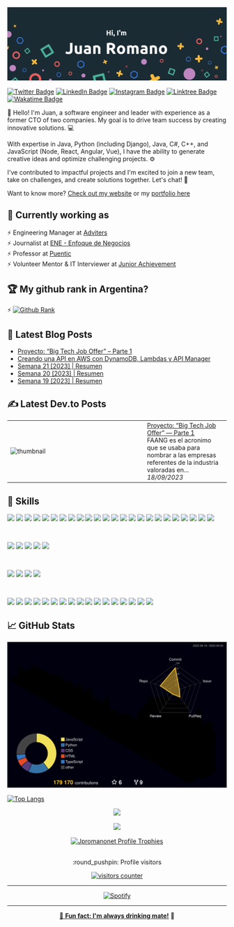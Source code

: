 <img src="./assets/images/cover.png"/>

[![Twitter Badge](https://img.shields.io/badge/Twitter-Profile-informational?style=flat&logo=twitter&logoColor=white&color=1CA2F1)](https://twitter.com/jpromanonet)
[![LinkedIn Badge](https://img.shields.io/badge/LinkedIn-Profile-informational?style=flat&logo=linkedin&logoColor=white&color=0D76A8)](https://www.linkedin.com/in/jpromanonet/)
[![Instagram Badge](https://img.shields.io/badge/Instagram-Profile-informational?style=flat&logo=instagram&logoColor=white&color=0D76A8)](https://www.instagram.com/jpromanonet/)
[![Linktree Badge](https://img.shields.io/badge/Linktree-Profile-informational?style=flat&logo=linktree&logoColor=white&color=0D76A8)](https://linktr.ee/jpromanonet)
[![Wakatime Badge](https://wakatime.com/badge/user/fc26cab3-6e59-45b5-8005-1a093d31f6b1.svg)](https://wakatime.com/@fc26cab3-6e59-45b5-8005-1a093d31f6b1)

👋 Hello! I'm Juan, a software engineer and leader with experience as a former CTO of two companies. My goal is to drive team success by creating innovative solutions. 💻

With expertise in Java, Python (including Django), Java, C#, C++, and JavaScript (Node, React, Angular, Vue), I have the ability to generate creative ideas and optimize challenging projects. ⚙️

I've contributed to impactful projects and I'm excited to join a new team, take on challenges, and create solutions together. Let's chat! 🚀

Want to know more? <a href="https://jpromano.net">Check out my website</a> or my <a href="http://portfolio.jpromano.net">portfolio here</a>

## 📌 Currently working as

:zap: Engineering Manager at <a href="https://adviters.com">Adviters</a><br/>
:zap: Journalist at <a href="https://enfoquedenegocios.com">ENE - Enfoque de Negocios</a><br/>
:zap: Professor at <a href="https://puentic.ar">Puentic</a><br/>
:zap: Volunteer Mentor & IT Interviewer at <a href="https://junior.org.ar">Junior Achievement</a><br/>

## 🏆 My github rank in Argentina?
:zap: [![Github Rank](https://user-badge.committers.top/argentina_private/jpromanonet.svg)](https://user-badge.committers.top/argentina_private/jpromanonet)

## 📝 Latest Blog Posts


- [Proyecto: “Big Tech Job Offer” – Parte 1](https://divulgadoresporhobby.com/proyecto-big-tech-job-offer-parte-1/)
- [Creando una API en AWS con DynamoDB, Lambdas y API Manager](https://divulgadoresporhobby.com/creando-una-api-en-aws-con-dynamodb-lambdas-y-api-manager/)
- [Semana 21 [2023] | Resumen](https://divulgadoresporhobby.com/semana-21-2023-resumen/)
- [Semana 20 [2023] | Resumen](https://divulgadoresporhobby.com/semana-20-2023-resumen/)
- [Semana 19 [2023] | Resumen](https://divulgadoresporhobby.com/semana-19-2023-resumen/)



## ✍️  Latest Dev.to Posts

<table>
        <tr>
            <td width="300px"><img src="https://res.cloudinary.com/practicaldev/image/fetch/s--iiHpJHQO--/c_imagga_scale,f_auto,fl_progressive,h_420,q_auto,w_1000/https://dev-to-uploads.s3.amazonaws.com/uploads/articles/cf1n9t86sm2jbspjb478.jpg" alt="thumbnail"></td>
            <td>
                <a href="https://dev.to/jpromanonet/proyecto-big-tech-job-offer-parte-1-3kcf">Proyecto: “Big Tech Job Offer” — Parte 1</a>
                <div>FAANG es el acronimo que se usaba para nombrar a las empresas referentes de la industria valoradas en...</div>
                <div><i>18/09/2023</i></div>
            </td>
        </tr>
</table>

## 💼 Skills

![](https://img.shields.io/badge/Code-React-informational?style=flat&logo=react&logoColor=white&color=4AB197)
![](https://img.shields.io/badge/Code-React_Native-informational?style=flat&logo=reactnative&logoColor=white&color=4AB197)
![](https://img.shields.io/badge/Code-VueJS-informational?style=flat&logo=VueJS&logoColor=white&color=4AB197)
![](https://img.shields.io/badge/Code-Redux-informational?style=flat&logo=redux&logoColor=white&color=4AB197)
![](https://img.shields.io/badge/Code-NodeJS-informational?style=flat&logo=NodeJS&logoColor=white&color=4AB197)
![](https://img.shields.io/badge/Code-Angular-informational?style=flat&logo=angular&logoColor=white&color=4AB197)
![](https://img.shields.io/badge/Code-Python-informational?style=flat&logo=python&logoColor=white&color=4AB197)
![](https://img.shields.io/badge/Code-Javascript-informational?style=flat&logo=javascript&logoColor=white&color=4AB197)
![](https://img.shields.io/badge/Code-Php-informational?style=flat&logo=php&logoColor=white&color=4AB197)
![](https://img.shields.io/badge/Code-.Net-informational?style=flat&logo=.net&logoColor=white&color=4AB197)
![](https://img.shields.io/badge/Code-R-informational?style=flat&logo=R&logoColor=white&color=4AB197)
![](https://img.shields.io/badge/Code-Ruby-informational?style=flat&logo=Ruby&logoColor=white&color=4AB197)
![](https://img.shields.io/badge/Code-Java-informational?style=flat&logo=java&logoColor=white&color=4AB197)
![](https://img.shields.io/badge/Code-Django-informational?style=flat&logo=django&logoColor=white&color=4AB197)
![](https://img.shields.io/badge/Code-Flask-informational?style=flat&logo=flask&logoColor=white&color=4AB197)
![](https://img.shields.io/badge/Code-Elixir-informational?style=flat&logo=elixir&logoColor=white&color=4AB197)
![](https://img.shields.io/badge/Code-MySQL-informational?style=flat&logo=Mysql&logoColor=white&color=4AB197)
![](https://img.shields.io/badge/Code-C-informational?style=flat&logo=c&logoColor=white&color=4AB197)
![](https://img.shields.io/badge/Code-CSharp-informational?style=flat&logo=csharp&logoColor=white&color=4AB197)
![](https://img.shields.io/badge/Code-C++-informational?style=flat&logo=cplusplus&logoColor=white&color=4AB197)
![](https://img.shields.io/badge/Code-Perl-informational?style=flat&logo=perl&logoColor=white&color=4AB197)
![](https://img.shields.io/badge/Code-Scala-informational?style=flat&logo=scala&logoColor=white&color=4AB197)
![](https://img.shields.io/badge/Code-Lisp-informational?style=flat&logo=lisp&logoColor=white&color=4AB197)
![](https://img.shields.io/badge/Code-Cobol-informational?style=flat&logo=cobol&logoColor=white&color=4AB197)

<br>

![](https://img.shields.io/badge/Style-CSS-informational?style=flat&logo=css3&logoColor=white&color=4AB197)
![](https://img.shields.io/badge/Style-HTML-informational?style=flat&logo=html5&logoColor=white&color=4AB197)
![](https://img.shields.io/badge/Style-Tailwind-informational?style=flat&logo=Tailwind-CSS&logoColor=white&color=4AB197)
![](https://img.shields.io/badge/Style-Sass-informational?style=flat&logo=Sass&logoColor=white&color=4AB197)
![](https://img.shields.io/badge/Style-Bootstrap-informational?style=flat&logo=Bootstrap&logoColor=white&color=4AB197)

<br>

![](https://img.shields.io/badge/Test-Jasmine-informational?style=flat&logo=Jasmine&logoColor=white&color=4AB197)
![](https://img.shields.io/badge/Test-Mocha-informational?style=flat&logo=Mocha&logoColor=white&color=4AB197)
![](https://img.shields.io/badge/Test-Chai-informational?style=flat&logo=Chai&logoColor=white&color=4AB197)
![](https://img.shields.io/badge/Test-Cypress-informational?style=flat&logo=Cypress&logoColor=white&color=4AB197)

<br>

![](https://img.shields.io/badge/Tools-Docker-informational?style=flat&logo=docker&logoColor=white&color=4AB197)
![](https://img.shields.io/badge/Tools-Kubernetes-informational?style=flat&logo=kubernetes&logoColor=white&color=4AB197)
![](https://img.shields.io/badge/Tools-Apache-informational?style=flat&logo=apache&logoColor=white&color=4AB197)
![](https://img.shields.io/badge/Tools-NGINX-informational?style=flat&logo=nginx&logoColor=white&color=4AB197)
![](https://img.shields.io/badge/Tools-Netlify-informational?style=flat&logo=netlify&logoColor=white&color=4AB197)
![](https://img.shields.io/badge/Tools-Heroku-informational?style=flat&logo=heroku&logoColor=white&color=4AB197)
![](https://img.shields.io/badge/Tools-NPM-informational?style=flat&logo=npm&logoColor=white&color=4AB197)
![](https://img.shields.io/badge/Tools-Postman-informational?style=flat&logo=Postman&logoColor=white&color=4AB197)
![](https://img.shields.io/badge/Tools-Gimp-informational?style=flat&logo=gimp&logoColor=white&color=4AB197)
![](https://img.shields.io/badge/Tools-GitHub-informational?style=flat&logo=GitHub&logoColor=white&color=4AB197)
![](https://img.shields.io/badge/Tools-GitLab-informational?style=flat&logo=GitLab&logoColor=white&color=4AB197)
![](https://img.shields.io/badge/Tools-Bitbucket-informational?style=flat&logo=Bitbucket&logoColor=white&color=4AB197)
![](https://img.shields.io/badge/Tools-Jira-informational?style=flat&logo=Jira-Software&logoColor=white&color=4AB197)
![](https://img.shields.io/badge/Tools-Asana-informational?style=flat&logo=Asana&logoColor=white&color=4AB197)
![](https://img.shields.io/badge/Tools-Linux-informational?style=flat&logo=Linux&logoColor=white&color=4AB197)
![](https://img.shields.io/badge/Tools-Azure-informational?style=flat&logo=Azure&logoColor=white&color=4AB197)
![](https://img.shields.io/badge/Tools-AWS-informational?style=flat&logo=amazon-web-services&logoColor=white&color=4AB197)

## &#x1f4c8; GitHub Stats

![](./profile-3d-contrib/profile-night-rainbow.svg)

[![Top Langs](https://github-readme-stats.vercel.app/api/top-langs/?username=jpromanonet&bg_color=000000&text_color=FFFFFF&title_color=159E4A&langs_count=10&card_width=1000&layout=compact)](https://github.com/jpromanonet/github-readme-stats)

<p align="center">
  <img width="70%"src="https://github-readme-streak-stats.herokuapp.com/?user=jpromanonet&theme=dark" />
<p>

<p align="center">
  <img width="70%" src="https://github-readme-stats.vercel.app/api?username=jpromanonet&show_icons=true&hide_border=true&&count_private=true&include_all_commits=true&theme=dark">
</p>

<div align="center">
  <a href="https://github.com/ryo-ma/github-profile-trophy">
    <img src="https://github-profile-trophy.vercel.app/?username=jpromanonet&theme=matrix&column=4&no-frame=true" alt="Jpromanonet Profile Trophies" />
  </a>
</div>
<br>
<p align="center">:round_pushpin: Profile visitors</p>
   
  <div align="center">
    <a href="https://github.com/jpromanonet">
    <img alt="visitors counter" src="https://profile-counter.glitch.me/jpromanonet/count.svg">
  </div>

<hr>
 
  <div align="center">
    <img alt="Spotify" src="https://spotify-recently-played-readme.vercel.app/api?user=yrv14uj4h5heji4xypkefgenf">
  </div>
<hr>

<p align="center">🧉 <b>Fun fact: I'm always drinking <a href="https://en.wikipedia.org/wiki/Mate_(drink)">mate!</a></b> 🧉</p>
